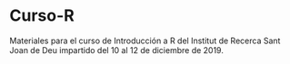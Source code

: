 # Curso-R

Materiales para el curso de Introducción a R del Institut de Recerca Sant Joan de Deu impartido del 10 al 12 de diciembre de 2019.
